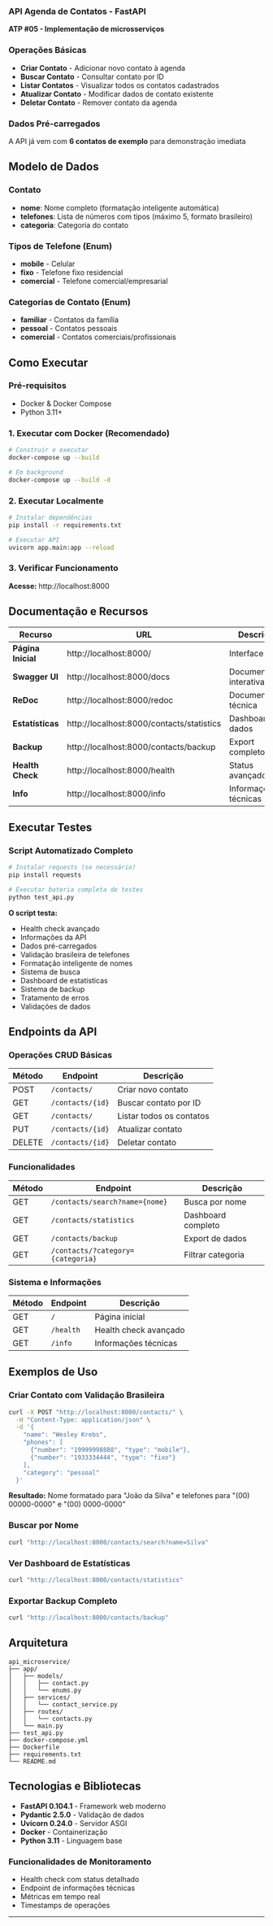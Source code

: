 ### API Agenda de Contatos - FastAPI

**ATP #05 - Implementação de microsserviços**

### Operações Básicas
- **Criar Contato** - Adicionar novo contato à agenda
- **Buscar Contato** - Consultar contato por ID
- **Listar Contatos** - Visualizar todos os contatos cadastrados
- **Atualizar Contato** - Modificar dados de contato existente
- **Deletar Contato** - Remover contato da agenda

### Dados Pré-carregados
A API já vem com **6 contatos de exemplo** para demonstração imediata

## Modelo de Dados

### Contato
- **nome**: Nome completo (formatação inteligente automática)
- **telefones**: Lista de números com tipos (máximo 5, formato brasileiro)
- **categoria**: Categoria do contato

### Tipos de Telefone (Enum)
- **mobile** - Celular
- **fixo** - Telefone fixo residencial  
- **comercial** - Telefone comercial/empresarial

### Categorias de Contato (Enum)
- **familiar** - Contatos da família
- **pessoal** - Contatos pessoais
- **comercial** - Contatos comerciais/profissionais

## Como Executar

### Pré-requisitos
- Docker & Docker Compose
- Python 3.11+ 

### 1. Executar com Docker (Recomendado)
```bash
# Construir e executar
docker-compose up --build

# Em background
docker-compose up --build -d
```

### 2. Executar Localmente
```bash
# Instalar dependências
pip install -r requirements.txt

# Executar API
uvicorn app.main:app --reload
```

### 3. Verificar Funcionamento
**Acesse:** http://localhost:8000

## Documentação e Recursos
| Recurso | URL | Descrição |
|---------|-----|-----------|
| **Página Inicial** | http://localhost:8000/ | Interface web  |
| **Swagger UI** | http://localhost:8000/docs | Documentação interativa |
| **ReDoc** | http://localhost:8000/redoc | Documentação técnica |
| **Estatísticas** | http://localhost:8000/contacts/statistics | Dashboard de dados |
| **Backup** | http://localhost:8000/contacts/backup | Export completo |
| **Health Check** | http://localhost:8000/health | Status avançado |
| **Info** | http://localhost:8000/info | Informações técnicas |

## Executar Testes 

### Script Automatizado Completo
```bash
# Instalar requests (se necessário)
pip install requests

# Executar bateria completa de testes
python test_api.py
```

**O script testa:**
- Health check avançado
- Informações da API
- Dados pré-carregados
- Validação brasileira de telefones
- Formatação inteligente de nomes
- Sistema de busca
- Dashboard de estatísticas
- Sistema de backup
- Tratamento de erros
- Validações de dados

## Endpoints da API 

### Operações CRUD Básicas
| Método | Endpoint | Descrição |
|--------|----------|-----------|
| POST | `/contacts/` | Criar novo contato |
| GET | `/contacts/{id}` | Buscar contato por ID |
| GET | `/contacts/` | Listar todos os contatos |
| PUT | `/contacts/{id}` | Atualizar contato |
| DELETE | `/contacts/{id}` | Deletar contato |

### Funcionalidades 
| Método | Endpoint | Descrição |
|--------|----------|-----------|
| GET | `/contacts/search?name={nome}` | Busca por nome |
| GET | `/contacts/statistics` | Dashboard completo |
| GET | `/contacts/backup` | Export de dados |
| GET | `/contacts/?category={categoria}` | Filtrar categoria |

### Sistema e Informações
| Método | Endpoint | Descrição |
|--------|----------|-----------|
| GET | `/` | Página inicial  |
| GET | `/health` | Health check avançado |
| GET | `/info` | Informações técnicas |

## Exemplos de Uso

### Criar Contato com Validação Brasileira
```bash
curl -X POST "http://localhost:8000/contacts/" \
  -H "Content-Type: application/json" \
  -d '{
    "name": "Wesley Krebs",
    "phones": [
      {"number": "19999998888", "type": "mobile"},
      {"number": "1933334444", "type": "fixo"}
    ],
    "category": "pessoal"
  }'
```

**Resultado:** Nome formatado para "João da Silva" e telefones para "(00) 00000-0000" e "(00) 0000-0000"

### Buscar por Nome
```bash
curl "http://localhost:8000/contacts/search?name=Silva"
```

### Ver Dashboard de Estatísticas
```bash
curl "http://localhost:8000/contacts/statistics"
```

### Exportar Backup Completo
```bash
curl "http://localhost:8000/contacts/backup"
```

## Arquitetura 

```
api_microservice/
├── app/
│   ├── models/
│   │   ├── contact.py
│   │   └── enums.py
│   ├── services/
│   │   └── contact_service.py
│   ├── routes/
│   │   └── contacts.py
│   └── main.py
├── test_api.py
├── docker-compose.yml
├── Dockerfile
├── requirements.txt
└── README.md
```

## Tecnologias e Bibliotecas

- **FastAPI 0.104.1** - Framework web moderno
- **Pydantic 2.5.0** - Validação de dados
- **Uvicorn 0.24.0** - Servidor ASGI
- **Docker** - Containerização
- **Python 3.11** - Linguagem base

### Funcionalidades de Monitoramento
- Health check com status detalhado
- Endpoint de informações técnicas
- Métricas em tempo real
- Timestamps de operações
---